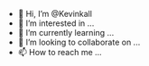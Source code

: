- 👋 Hi, I’m @Kevinkall
- 👀 I’m interested in ...
- 🌱 I’m currently learning ...
- 💞️ I’m looking to collaborate on ...
- 📫 How to reach me ...

<!---
Kevinkall/Kevinkall is a ✨ special ✨ repository because its `README.md` (this file) appears on your GitHub profile.
You can click the Preview link to take a look at your changes.
--->

